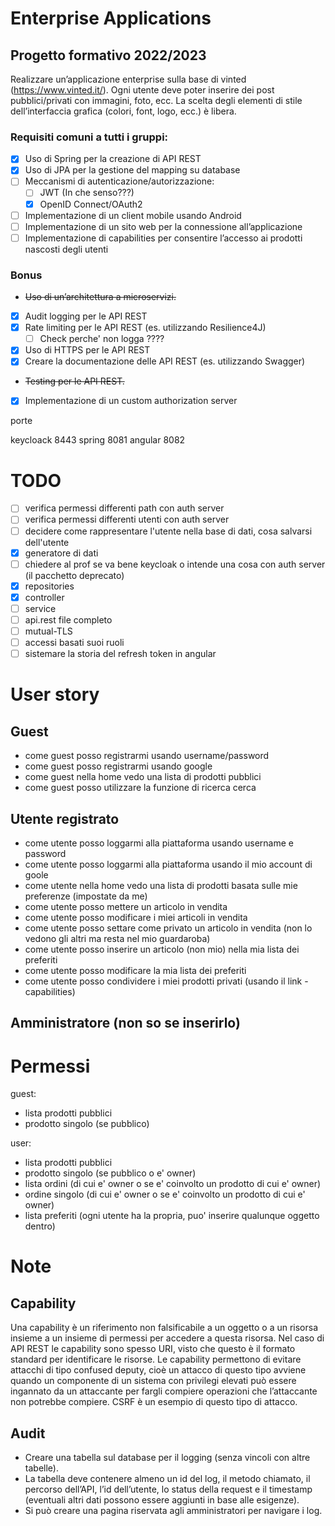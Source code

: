 # Enterprise Applications

## Progetto formativo 2022/2023

Realizzare un’applicazione enterprise sulla base di vinted (https://www.vinted.it/). Ogni utente deve poter inserire dei
post pubblici/privati con immagini, foto, ecc. La scelta degli elementi di stile dell’interfaccia grafica (colori, font,
logo, ecc.) è libera.

### Requisiti comuni a tutti i gruppi:

- [X] Uso di Spring per la creazione di API REST
- [X] Uso di JPA per la gestione del mapping su database
- [ ] Meccanismi di autenticazione/autorizzazione:
    - [ ] JWT (In che senso???)
    - [X] OpenID Connect/OAuth2 
- [ ] Implementazione di un client mobile usando Android
- [ ] Implementazione di un sito web per la connessione all’applicazione
- [ ] Implementazione di capabilities per consentire l’accesso ai prodotti nascosti degli utenti

### Bonus

- ~~Uso di un’architettura a microservizi.~~
- [X] Audit logging per le API REST
- [X] Rate limiting per le API REST (es. utilizzando Resilience4J)
  - [ ] Check perche' non logga ????
- [X] Uso di HTTPS per le API REST
- [X] Creare la documentazione delle API REST (es. utilizzando Swagger)
- ~~Testing per le API REST.~~
- [X] Implementazione di un custom authorization server


porte

keycloack 8443
spring 8081
angular 8082

# TODO

- [ ] verifica permessi differenti path con auth server
- [ ] verifica permessi differenti utenti con auth server
- [ ] decidere come rappresentare l'utente nella base di dati, cosa salvarsi dell'utente
- [X] generatore di dati
- [ ] chiedere al prof se va bene keycloak o intende una cosa con auth server (il pacchetto deprecato)
- [X] repositories
- [X] controller
- [ ] service
- [ ] api.rest file completo
- [ ] mutual-TLS
- [ ] accessi basati suoi ruoli
- [ ] sistemare la storia del refresh token in angular

# User story

## Guest

- come guest posso registrarmi usando username/password
- come guest posso registrarmi usando google
- come guest nella home vedo una lista di prodotti pubblici
- come guest posso utilizzare la funzione di ricerca cerca

## Utente registrato

- come utente posso loggarmi alla piattaforma usando username e password
- come utente posso loggarmi alla piattaforma usando il mio account di goole
- come utente nella home vedo una lista di prodotti basata sulle mie preferenze (impostate da me)
- come utente posso mettere un articolo in vendita
- come utente posso modificare i miei articoli in vendita
- come utente posso settare come privato un articolo in vendita (non lo vedono gli altri ma resta nel mio guardaroba)
- come utente posso inserire un articolo (non mio) nella mia lista dei preferiti
- come utente posso modificare la mia lista dei preferiti
- come utente posso condividere i miei prodotti privati (usando il link - capabilities)

## Amministratore (non so se inserirlo)

# Permessi

guest:

- lista prodotti pubblici
- prodotto singolo (se pubblico)

user:

- lista prodotti pubblici
- prodotto singolo (se pubblico o e' owner)
- lista ordini (di cui e' owner o se e' coinvolto un prodotto di cui e' owner)
- ordine singolo (di cui e' owner o se e' coinvolto un prodotto di cui e' owner)
- lista preferiti (ogni utente ha la propria, puo' inserire qualunque oggetto dentro)



# Note

## Capability
Una capability è un riferimento non falsificabile a un oggetto o a un risorsa insieme a un insieme di permessi per accedere a questa risorsa.
Nel caso di API REST le capability sono spesso URI, visto che questo è il formato standard per identificare le risorse. 
Le capability permettono di evitare attacchi di tipo confused deputy, cioè un attacco di questo tipo avviene quando un componente di un sistema con privilegi elevati può essere ingannato da un attaccante per fargli compiere operazioni che l’attaccante non potrebbe compiere. CSRF è un esempio di questo tipo di attacco. 

## Audit

- Creare una tabella sul database per il logging (senza vincoli con altre tabelle).
- La tabella deve contenere almeno un id del log, il metodo chiamato, il percorso dell’API, l’id dell’utente, lo status della request e il timestamp (eventuali altri dati possono essere aggiunti in base alle esigenze).
- Si può creare una pagina riservata agli amministratori per navigare i log.
